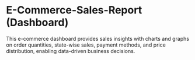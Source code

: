 # E-Commerce-Sales-Report (Dashboard)
This e-commerce dashboard provides sales insights with charts and graphs on order quantities, state-wise sales, payment methods, and price distribution, enabling data-driven business decisions. 
